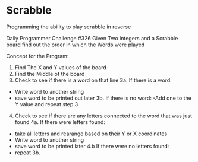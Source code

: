 # Scrabble
Programming the ability to play scrabble in reverse


Daily Programmer Challenge #326
Given Two integers and a Scrabble board find out the order in which the Words were played

Concept for the Program:

1. Find The X and Y values of the board
2. Find the Middle of the board
3. Check to see if there is a word on that line
3a. If there is a word:
  - Write word to another string
  - save word to be printed out later
3b. If there is no word:
  -Add one to the Y value and repeat step 3
4. Check to see if there are any letters connected to the word that was just found
4a. If there were letters found:
  - take all letters and rearange based on their Y or X coordinates
  - Write word to another string
  - save word to be printed later
4.b If there were no letters found: 
  - repeat 3b.
